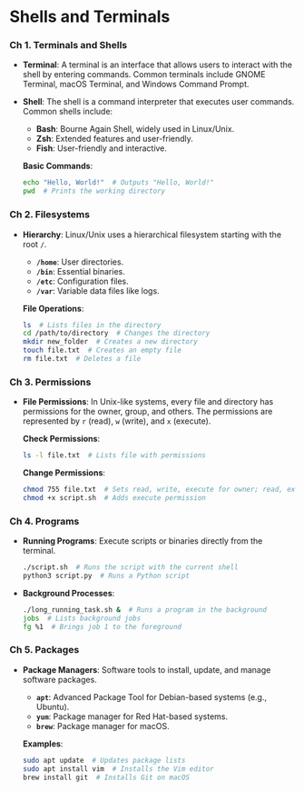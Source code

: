 # Shells and Terminals

### **Ch 1. Terminals and Shells**
- **Terminal**: A terminal is an interface that allows users to interact with the shell by entering commands. Common terminals include GNOME Terminal, macOS Terminal, and Windows Command Prompt.
- **Shell**: The shell is a command interpreter that executes user commands. Common shells include:
  - **Bash**: Bourne Again Shell, widely used in Linux/Unix.
  - **Zsh**: Extended features and user-friendly.
  - **Fish**: User-friendly and interactive.
  
  **Basic Commands**:
  ```bash
  echo "Hello, World!"  # Outputs "Hello, World!"
  pwd  # Prints the working directory
  ```

### **Ch 2. Filesystems**
- **Hierarchy**: Linux/Unix uses a hierarchical filesystem starting with the root `/`.
  - **`/home`**: User directories.
  - **`/bin`**: Essential binaries.
  - **`/etc`**: Configuration files.
  - **`/var`**: Variable data files like logs.

  **File Operations**:
  ```bash
  ls  # Lists files in the directory
  cd /path/to/directory  # Changes the directory
  mkdir new_folder  # Creates a new directory
  touch file.txt  # Creates an empty file
  rm file.txt  # Deletes a file
  ```

### **Ch 3. Permissions**
- **File Permissions**: In Unix-like systems, every file and directory has permissions for the owner, group, and others. The permissions are represented by `r` (read), `w` (write), and `x` (execute).
  
  **Check Permissions**:
  ```bash
  ls -l file.txt  # Lists file with permissions
  ```
  
  **Change Permissions**:
  ```bash
  chmod 755 file.txt  # Sets read, write, execute for owner; read, execute for others
  chmod +x script.sh  # Adds execute permission
  ```

### **Ch 4. Programs**
- **Running Programs**: Execute scripts or binaries directly from the terminal.
  ```bash
  ./script.sh  # Runs the script with the current shell
  python3 script.py  # Runs a Python script
  ```
  
- **Background Processes**:
  ```bash
  ./long_running_task.sh &  # Runs a program in the background
  jobs  # Lists background jobs
  fg %1  # Brings job 1 to the foreground
  ```

### **Ch 5. Packages**
- **Package Managers**: Software tools to install, update, and manage software packages.
  - **`apt`**: Advanced Package Tool for Debian-based systems (e.g., Ubuntu).
  - **`yum`**: Package manager for Red Hat-based systems.
  - **`brew`**: Package manager for macOS.
  
  **Examples**:
  ```bash
  sudo apt update  # Updates package lists
  sudo apt install vim  # Installs the Vim editor
  brew install git  # Installs Git on macOS
  ```
  
